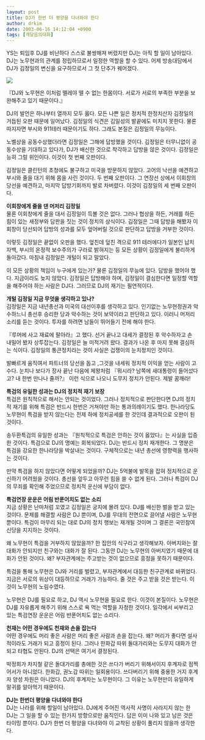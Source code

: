 ```yaml
---
layout: post
title: DJ가 한번 더 평양을 다녀와야 한다
author: drkim
date: 2003-06-16 14:12:04 +0900
tags: [깨달음의대화]
---
```

YS는 퇴임후 DJ를 비난하다 스스로 불쌍해져 버렸지만 DJ는 아직 할 일이 남아있다. DJ는 노무현과의 관계를 정립하므로서 일정한 역할을 할 수 있다. 어제 방송대담에서 DJ가 김정일의 변신을 요구하므로서 그 첫 단추가 꿰어졌다. 

![](http://drkimz.com/technote/board/private/upimg/1055737732.JPG)

『DJ와 노무현은 이처럼 뗄레야 뗄 수 없는 한몸이다. 서로가 서로의 부족한 부분을 보완해주고 있기 때문이다.』

DJ의 발언은 하나부터 열까지 모두 옳다. 모든 나쁜 일은 정치적 한정치산자 김정일의 거듭된 오판 때문에 일어났다. 김정일의 식견은 김일성의 발끝에도 미치지 못한다. 물론 따지자면 부시와 911테러 때문이기도 하다. 그래도 본질은 김정일의 무능이다. 

노벨상을 공동수상했더라면 김정일은 그해에 답방했을 것이다. 김정일은 터무니없이 공동수상을 기대하고 있다가, DJ가 배신한 것으로 착각하고 답방을 않은 것이다. 김정일은 능히 그럴 위인이다. 이것이 첫 번째 오판이다. 

김정일은 클린턴의 초청에도 불구하고 미국을 방문하지 않았다. 고어의 낙선을 예견하고 부시와 줄을 대기 위해 몸을 사린 것이다. 두 번째 오판이다. 그 연장선 상에서 이회창의 당선을 예견하고, 마지막 답방기회까지 발로 차버렸다. 이것이 김정일의 세 번째 오판이다. 

**이회창에게 줄을 댄 머저리 김정일**  
물론 이회창에게 줄을 대서 김정일이 득볼 것은 없다. 그러나 협상을 하든, 거래를 하든 힘이 있는 새정부와 담판을 짓는 것이 정치의 상식이다. 김정일은 그때 답방을 해봤자 이회창이 당선되어 답방의 성과를 모두 엎어버릴 것으로 판단하고 답방을 거부한 것이다. 

이렇듯 김정일은 끝없이 오판을 했다. 엎친데 덮친 격으로 911 테러에다가 일본인 납치자백, 부시의 온정적 보수주의가 구라로 밝혀지는 등 모든 상황이 김정일에게 불리하게 돌아갔다. 마침내 김정일은 개털이 되고 말았다. 

이 모든 상황의 책임이 누구에게 있는가? 물론 김정일의 무능에 있다. 답방을 했어야 했다. 지금이라도 늦지 않았다. 김정일은 답방해야 하며, 김정일이 결심한다면 일정할 역할을 해주어야 하는 사람은 DJ다. 그러므로 DJ의 재기는 필연적이다. 

**개털 김정일 지금 무엇을 생각하고 있나?**  
김정일은 지금 내년총선과 미국의 대선이후를 생각하고 있다. 인기없는 노무현정권과 악수하느니 총선후 승리한 당과 악수하는 것이 보약이라고 판단하고 있다. 이러니 머저리 소리를 듣는 것이다. 투자를 하려면 남들이 뛰어들기 전에 해야 한다.

『루머에 사고 재료에 팔아라』고 했다. 선거 끝나고 대세가 결정된 후 악수하자고 손 내밀어 봤자 상투잡는다. 김정일은 늘 미적거려 왔다. 결과가 나온 후 마지 못해 결심하는 식이다. 김정일의 통큰정치라는 것이 사실은 겁쟁이의 눈치정치인 것이다. 

발빠르게 움직여서 파트너의 당선을 돕고 ,그것을 내세워 정치적 이익을 얻는 사람이 고수다. 눈치나 보다가 장사 끝난 다음에 제왕처럼 『뭐시라? 남쪽에 새대통령이 들어섰다고? 내 한번 만나나 줄까?』 이런 식으로 나오니 도무지 정치가 안된다. 제발 꿈깨라!

**특검의 유일한 성과는 DJ의 정치적 재기 보장**  
특검은 원칙적으로 해서는 안되는 것이었다. 그러나 정치적으로 판단한다면 DJ의 정치적 재기를 위해 특검은 반드시 한번은 거쳐야만 하는 통과의례이기도 했다. 한나라당도 노무현이 특검을 받지 않는다는 전제 하에 정치공세를 한 것인데 결과적으로 오판이 된 것이다. 

송두환특검의 유일한 성과는 『원칙적으로 특검은 안하는 것이 옳았다』는 사실을 입증한 것이다. 특검으로 DJ의 명예는 회복되었다. DJ는 반드시 정치 재개한다. 그 명분은 특검을 강요한 한나라당을 박살내는 것이다. 구체적으로는 내년 총선에 영향력을 행사하는 것이다. 

만약 특검을 하지 않았다면 어떻게 되었을까? DJ는 5억불에 발목을 잡혀 정치적으로 운신하기 어려웠을 것이다. 총선을 앞두고 아무런 힘을 쓸 수 없게 된다. 그러나 특검이 DJ의 무죄를 확인해 주었으므로 정치적 운신에 부담이 없다. 

**특검연장 운운은 어림 반푼어치도 없는 소리**  
지금 상황은 난마처럼 꼬였고 김정일은 궁지에 몰려 있다. DJ를 배신한 벌을 받고 있는 것이다. 문제를 해결할 사람은 DJ 뿐이며, DJ를 무대의 전면으로 끌어낼 사람은 노무현 뿐이다. 특검이 마무리 되는 대로 DJ의 정치 행보는 재개될 것이며 그 결론은 국민참여신당을 지지하는 것이다. 

왜 노무현이 특검을 거부하지 않았을까? 한 집안의 식구라고 생각해보자. 아버지와는 잘 대화가 안되지만 친구와는 대화가 잘 된다. 그동안 DJ는 노무현의 아버지였기 때문에 대화가 안된 것이다. 왜? 부자관계에는 주고받는 것이 없으므로 흥정을 못하기 때문이다. 

특검을 통해 노무현은 DJ와 거리를 벌렸고, 부자관계에서 대등한 친구관계로 바뀌었다. 지금은 서로의 위상이 대등하므로 거래가 가능하다. 줄 것은 주고 받을 것은 받는다. 이것이 노무현의 노림수였다.

노무현은 DJ를 필요로 하고, DJ 역시 노무현을 필요로 한다. 이것이 본질이다. 노무현은 DJ를 자유롭게 해주기 위해 스스로 욕 먹는 역할을 자청한 것이다. 일각에서 씨부리고 있는 특검연장 운운은 어림 반푼어치도 없는 소리다. 

**천재는 어떤 경우에도 천재와 손을 잡는다**  
어떤 경우에도 머리 좋은 사람은 머리 좋은 사람과 손을 잡는다. 왜? 머리가 좋다면 설사 적이라도 거래가 되고 흥정이 된다. 그러나 한화갑 따위 돌대가리와는 도무지 대화가 안되고 타협도 안된다. DJ의 선택은 여기서 결정된다. 

박정희가 차지철 같은 돌대가리를 총애한 것은 쓰다가 버리기 위해서이지 후계자로 점찍어서가 아니었다. 한화갑, 권노갑 따위는 일회용이다. 쓰다버리기 위해 중용한 거지 후계자 양성 차원은 아니었다. DJ의 후계자는 노무현이다. 그 이유는 노무현만이 유일하게 말귀를 알아먹기 때문이다.

**DJ는 한번더 평양을 다녀와야 한다**  
DJ는 나라를 위해 할일이 남아있다. DJ에게 주어진 역사적 사명이 사라지지 않는 한 DJ는 그 일을 할 수 있는 한가지 방향으로만 움직인다. 답은 이미 나와 있고 남은 것은 타이밍 뿐이다. DJ가 한번 더 평양을 다녀와야 이 교착된 상황이 풀리지 않을까 생각한다.